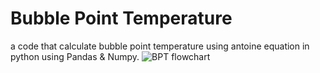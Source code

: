 # Bubble Point Temperature 
a code that calculate bubble point temperature using antoine equation in python using Pandas & Numpy.
![BPT flowchart](https://github.com/Amirmasoud-T/Bubble-Point-Temperature-/assets/173208743/01bde1ed-076b-40e7-8d4b-4c25c2200b12)
